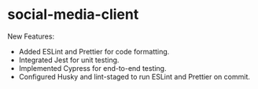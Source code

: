 # social-media-client

New Features:

- Added ESLint and Prettier for code formatting. 
- Integrated Jest for unit testing. 
- Implemented Cypress for end-to-end testing. 
- Configured Husky and lint-staged to run ESLint and Prettier on commit. 
